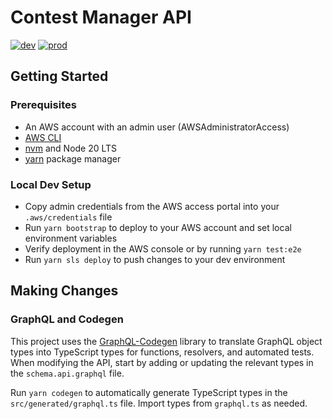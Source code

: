 # Contest Manager API

[![dev](https://github.com/shobogonzo/contest-manager-api/actions/workflows/dev.yml/badge.svg)](https://github.com/shobogonzo/contest-manager-api/actions/workflows/dev.yml)
[![prod](https://github.com/shobogonzo/contest-manager-api/actions/workflows/prod.yml/badge.svg)](https://github.com/shobogonzo/contest-manager-api/actions/workflows/prod.yml)

## Getting Started

### Prerequisites

- An AWS account with an admin user (AWSAdministratorAccess)
- [AWS CLI](https://docs.aws.amazon.com/cli/latest/userguide/getting-started-install.html)
- [nvm](https://github.com/nvm-sh/nvm?tab=readme-ov-file#installing-and-updating) and Node 20 LTS
- [yarn](https://classic.yarnpkg.com/lang/en/docs/install) package manager

### Local Dev Setup

- Copy admin credentials from the AWS access portal into your `.aws/credentials` file
- Run `yarn bootstrap` to deploy to your AWS account and set local environment variables
- Verify deployment in the AWS console or by running `yarn test:e2e`
- Run `yarn sls deploy` to push changes to your dev environment

## Making Changes

### GraphQL and Codegen

This project uses the [GraphQL-Codegen](https://the-guild.dev/graphql/codegen/docs/getting-started) library to translate GraphQL object types into TypeScript types for functions, resolvers, and automated tests. When modifying the API, start by adding or updating the relevant types in the `schema.api.graphql` file.

Run `yarn codegen` to automatically generate TypeScript types in the `src/generated/graphql.ts` file. Import types from `graphql.ts` as needed.

